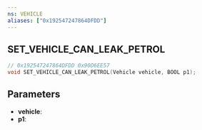 ```yaml
---
ns: VEHICLE
aliases: ["0x192547247864DFDD"]
---
```

## SET_VEHICLE_CAN_LEAK_PETROL

```c
// 0x192547247864DFDD 0x90D6EE57
void SET_VEHICLE_CAN_LEAK_PETROL(Vehicle vehicle, BOOL p1);
```

## Parameters
* **vehicle**: 
* **p1**: 


